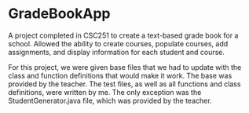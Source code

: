 # GradeBookApp
A project completed in CSC251 to create a text-based grade book for a school. Allowed the ability to create courses, populate courses, add assignments, and display information for each student and course. 

For this project, we were given base files that we had to update with the class and function definitions that would make it work. The base was provided by the teacher. The test files, as well as all functions and class definitions, were written by me. The only exception was the StudentGenerator.java file, which was provided by the teacher.
